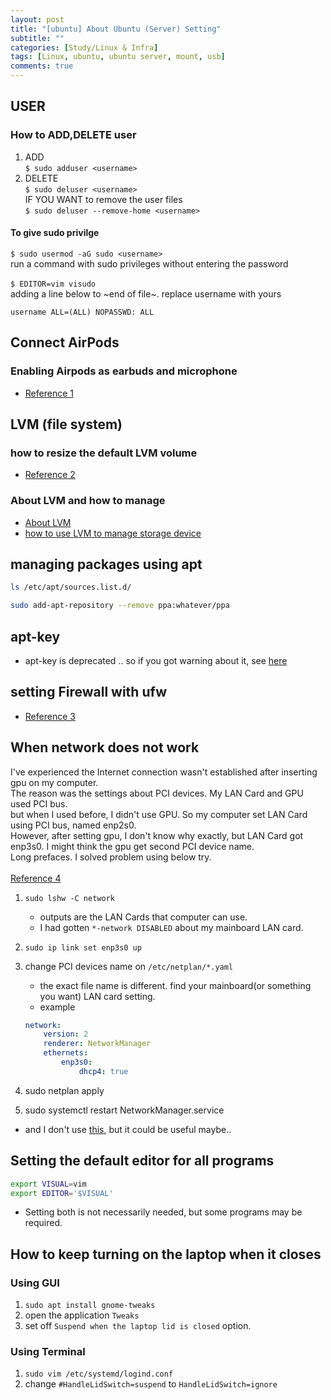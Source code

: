 ```yaml
---
layout: post
title: "[ubuntu] About Ubuntu (Server) Setting"
subtitle: ""
categories: [Study/Linux & Infra]
tags: [Linux, ubuntu, ubuntu server, mount, usb]
comments: true
---
```


## USER

### How to ADD,DELETE user

1. ADD\
`$ sudo adduser <username>`
2. DELETE\
`$ sudo deluser <username>`\
IF YOU WANT to remove the user files\
`$ sudo deluser --remove-home <username>`

#### To give sudo privilge

`$ sudo usermod -aG sudo <username>`\
run a command with sudo privileges without entering the password\
\
`$ EDITOR=vim visudo`\
adding a line below to ~end of file~. replace username with yours

``` sudoers
username ALL=(ALL) NOPASSWD: ALL
```

## Connect AirPods

### Enabling Airpods as earbuds and microphone

- [Reference 1](https://reckoning.dev/blog/airpods-pro-ubuntu/)

## LVM (file system)

### how to resize the default LVM volume

- [Reference 2]( https://slice2.com/2020/12/05/howto-easily-resize-the-default-lvm-volume-on-ubuntu-18-04/)

### About LVM and how to manage

- [About LVM](https://www.digitalocean.com/community/tutorials/an-introduction-to-lvm-concepts-terminology-and-operations)
- [how to use LVM to manage storage device](https://www.digitalocean.com/community/tutorials/how-to-use-lvm-to-manage-storage-devices-on-ubuntu-18-04)

## managing packages using apt

``` bash
ls /etc/apt/sources.list.d/
```

``` bash
sudo add-apt-repository --remove ppa:whatever/ppa
```

## apt-key

- apt-key is deprecated .. so if you got warning about it, see [here](https://manpages.ubuntu.com/manpages/jammy/en/man8/apt-key.8.html#deprecation)

## setting Firewall with ufw

- [Reference 3](https://www.digitalocean.com/community/tutorials/how-to-set-up-a-firewall-with-ufw-on-ubuntu-18-04)

## When network does not work

I've experienced the Internet connection wasn't established
after inserting gpu on my computer.\
The reason was the settings about PCI devices. My LAN Card and GPU used PCI bus.\
but when I used before, I didn't use GPU.
So my computer set LAN Card using PCI bus, named enp2s0.\
However, after setting gpu, I don't know why exactly, but LAN Card got enp3s0.
I might think the gpu get second PCI device name.\
Long prefaces. I solved problem using below try.\
\
[Reference 4](https://askubuntu.com/questions/1362467/cant-enable-enp3s0-ethernet-interface-and-ethernet-wired-simply-does-not-work)

1. `sudo lshw -C network`
    - outputs are the LAN Cards that computer can use.
    - I had gotten `*-network DISABLED` about my mainboard LAN card.
2. `sudo ip link set enp3s0 up`
3. change PCI devices name on `/etc/netplan/*.yaml`
    - the exact file name is different. find your mainboard(or something you want) LAN card setting.
    - example

    ``` yaml
    network:
        version: 2
        renderer: NetworkManager
        ethernets:
            enp3s0:
                dhcp4: true
    ```

4. sudo netplan apply
5. sudo systemctl restart NetworkManager.service

- and I don't use [this](https://krujy.tistory.com/13), but it could be useful maybe..

## Setting the default editor for all programs

``` bash
export VISUAL=vim
export EDITOR='$VISUAL'
```

- Setting both is not necessarily needed, but some programs may be required.

## How to keep turning on the laptop when it closes

### Using GUI

1. `sudo apt install gnome-tweaks`
2. open the application `Tweaks`
3. set off `Suspend when the laptop lid is closed` option.

### Using Terminal

1. `sudo vim /etc/systemd/logind.conf`
2. change `#HandleLidSwitch=suspend` to `HandleLidSwitch=ignore`

